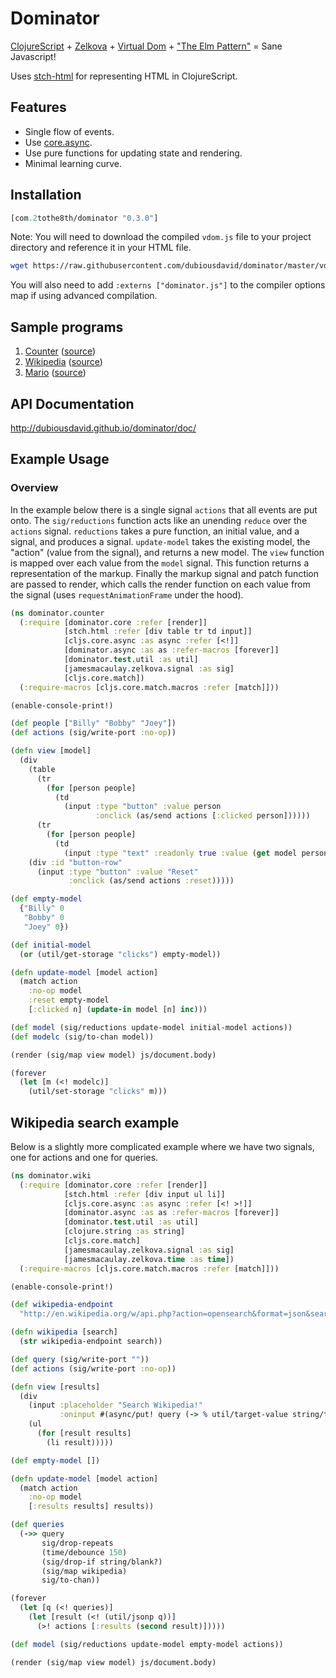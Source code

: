 # Dominator

[ClojureScript](https://github.com/clojure/clojurescript) + [Zelkova](https://github.com/jamesmacaulay/zelkova) + [Virtual Dom](https://github.com/Matt-Esch/virtual-dom) + ["The Elm Pattern"](http://elm-lang.org/) = Sane Javascript!

Uses [stch-html](https://github.com/stch-library/html) for representing HTML in ClojureScript.

## Features

* Single flow of events.
* Use [core.async](https://github.com/clojure/core.async).
* Use pure functions for updating state and rendering.
* Minimal learning curve.

## Installation

```clojure
[com.2tothe8th/dominator "0.3.0"]
```

Note: You will need to download the compiled `vdom.js` file to your project directory and reference it in your HTML file.

```bash
wget https://raw.githubusercontent.com/dubiousdavid/dominator/master/vdom.js
```

You will also need to add `:externs ["dominator.js"]` to the compiler options map if using advanced compilation.

## Sample programs

1. [Counter](http://dubiousdavid.github.io/dominator/examples/counter/) ([source](https://github.com/dubiousdavid/dominator/blob/master/examples/counter/src/counter/core.cljs))
2. [Wikipedia](http://dubiousdavid.github.io/dominator/examples/wiki/) ([source](https://github.com/dubiousdavid/dominator/blob/master/examples/wiki/src/wiki/core.cljs))
3. [Mario](http://dubiousdavid.github.io/dominator/examples/mario/) ([source](https://github.com/dubiousdavid/dominator/blob/master/examples/mario/src/mario/core.cljs))

## API Documentation

http://dubiousdavid.github.io/dominator/doc/

## Example Usage

### Overview

In the example below there is a single signal `actions` that all events are put onto. The `sig/reductions` function acts like an unending `reduce` over the `actions` signal. `reductions` takes a pure function, an initial value, and a signal, and produces a signal. `update-model` takes the existing model, the "action" (value from the signal), and returns a new model. The `view` function is mapped over each value from the `model` signal. This function returns a representation of the markup.  Finally the markup signal and patch function are passed to render, which calls the render function on each value from the signal (uses `requestAnimationFrame` under the hood).

```clojure
(ns dominator.counter
  (:require [dominator.core :refer [render]]
            [stch.html :refer [div table tr td input]]
            [cljs.core.async :as async :refer [<!]]
            [dominator.async :as as :refer-macros [forever]]
            [dominator.test.util :as util]
            [jamesmacaulay.zelkova.signal :as sig]
            [cljs.core.match])
  (:require-macros [cljs.core.match.macros :refer [match]]))

(enable-console-print!)

(def people ["Billy" "Bobby" "Joey"])
(def actions (sig/write-port :no-op))

(defn view [model]
  (div
    (table
      (tr
        (for [person people]
          (td
            (input :type "button" :value person
                   :onclick (as/send actions [:clicked person])))))
      (tr
        (for [person people]
          (td
            (input :type "text" :readonly true :value (get model person))))))
    (div :id "button-row"
      (input :type "button" :value "Reset"
             :onclick (as/send actions :reset)))))

(def empty-model
  {"Billy" 0
   "Bobby" 0
   "Joey" 0})

(def initial-model
  (or (util/get-storage "clicks") empty-model))

(defn update-model [model action]
  (match action
    :no-op model
    :reset empty-model
    [:clicked n] (update-in model [n] inc)))

(def model (sig/reductions update-model initial-model actions))
(def modelc (sig/to-chan model))

(render (sig/map view model) js/document.body)

(forever
  (let [m (<! modelc)]
    (util/set-storage "clicks" m)))
```

## Wikipedia search example

Below is a slightly more complicated example where we have two signals, one for actions and one for queries.

```clojure
(ns dominator.wiki
  (:require [dominator.core :refer [render]]
            [stch.html :refer [div input ul li]]
            [cljs.core.async :as async :refer [<! >!]]
            [dominator.async :as as :refer-macros [forever]]
            [dominator.test.util :as util]
            [clojure.string :as string]
            [cljs.core.match]
            [jamesmacaulay.zelkova.signal :as sig]
            [jamesmacaulay.zelkova.time :as time])
  (:require-macros [cljs.core.match.macros :refer [match]]))

(enable-console-print!)

(def wikipedia-endpoint
  "http://en.wikipedia.org/w/api.php?action=opensearch&format=json&search=")

(defn wikipedia [search]
  (str wikipedia-endpoint search))

(def query (sig/write-port ""))
(def actions (sig/write-port :no-op))

(defn view [results]
  (div
    (input :placeholder "Search Wikipedia!"
           :oninput #(async/put! query (-> % util/target-value string/trim)))
    (ul
      (for [result results]
        (li result)))))

(def empty-model [])

(defn update-model [model action]
  (match action
    :no-op model
    [:results results] results))

(def queries
  (->> query
       sig/drop-repeats
       (time/debounce 150)
       (sig/drop-if string/blank?)
       (sig/map wikipedia)
       sig/to-chan))

(forever
  (let [q (<! queries)]
    (let [result (<! (util/jsonp q))]
      (>! actions [:results (second result)]))))

(def model (sig/reductions update-model empty-model actions))

(render (sig/map view model) js/document.body)
```
